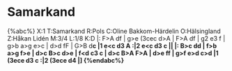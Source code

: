 # Samarkand

{%abc%}
X:1
T:Samarkand
R:Pols
C:Oline Bakkom-Härdelin
O:Hälsingland
Z:Håkan Lidén
M:3/4
L:1/8
K:D
|: F>A d<f a>f | g>e (3cec d>A | F>A d<f a>f | g2 e3 f |
g>b a>g e>c | d>d f<d A>F | G>B d<B A>c |1 e<c d3 A :|2 e<c d3 c ||
|: B>c d<e f>d | f>b a>g f>e | d>c B>c d>e | f<d c3 c |
d>c B>A F>A | d>e f<d e>f | g>f e>d c>d |1 (3ece d3 c :|2 (3ece d4 |]
{%endabc%}
